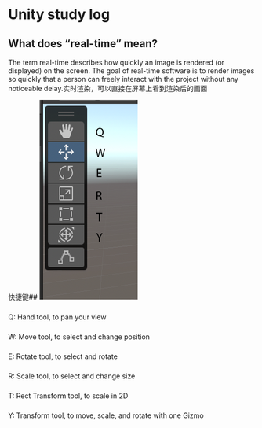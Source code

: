 Unity study log
=====
What does “real-time” mean?
---
The term real-time describes how quickly an image is rendered (or displayed) on the screen. The goal of real-time software is to render images so quickly 
that a person can freely interact with the project without any noticeable delay.实时渲染，可以直接在屏幕上看到渲染后的画面

快捷键##
![](https://github.com/gyr5098/unity-/blob/main/%E5%9B%BE%E7%89%87/2611fb9f-b630-4355-9ff6-1979e9004669_1.6_Master_the_tools__1_.png.2000x0x1.png)
###
Q: Hand tool, to pan your view
###
W: Move tool, to select and change position
###
E: Rotate tool, to select and rotate
###
R: Scale tool, to select and change size
###
T: Rect Transform tool, to scale in 2D
###
Y: Transform tool, to move, scale, and rotate with one Gizmo
